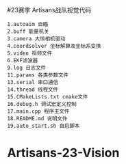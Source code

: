 #23赛季 Artisans战队视觉代码  


    1.autoaim 自瞄
    2.buff 能量机关
    3.camera 大恒相机驱动
    4.coordsolver 坐标解算及坐标系变换
    5.video 视频文件
    6.EKF滤波器
    9.log 日志文件
    11.params 各类参数文件
    13.serial 串口通信
    14.thread 线程文件
    15.CMakeLists.txt cmake文件
    16.debug.h 调试宏定义控制
    17.main.cpp 程序主文件
    18.README.md 说明文件
    19.auto_start.sh 自启脚本
# Artisans-23-Vision
